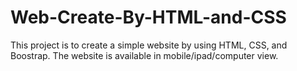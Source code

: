 # Web-Create-By-HTML-and-CSS
This project is to create a simple website by using HTML, CSS, and Boostrap. The website is available in mobile/ipad/computer view.
